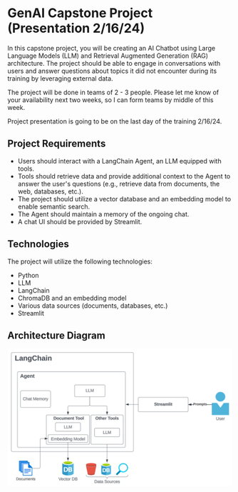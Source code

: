 # GenAI Capstone Project (Presentation 2/16/24)

In this capstone project, you will be creating an AI Chatbot using Large Language Models (LLM) and Retrieval Augmented Generation (RAG) architecture. The project should be able to engage in conversations with users and answer questions about topics it did not encounter during its training by leveraging external data.

The project will be done in teams of 2 - 3 people. Please let me know of your availability next two weeks, so I can form teams by middle of this week.

Project presentation is going to be on the last day of the training 2/16/24.

## Project Requirements

- Users should interact with a LangChain Agent, an LLM equipped with tools.
- Tools should retrieve data and provide additional context to the Agent to answer the user's questions (e.g., retrieve data from documents, the web, databases, etc.).
- The project should utilize a vector database and an embedding model to enable semantic search.
- The Agent should maintain a memory of the ongoing chat.
- A chat UI should be provided by Streamlit.

## Technologies

The project will utilize the following technologies:

- Python
- LLM
- LangChain
- ChromaDB and an embedding model
- Various data sources (documents, databases, etc.)
- Streamlit

## Architecture Diagram

![diagram](./resources/cpstn_diagram.png)
